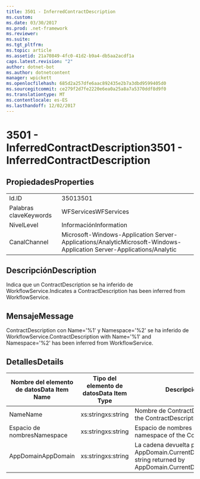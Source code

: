 ```yaml
---
title: 3501 - InferredContractDescription
ms.custom: 
ms.date: 03/30/2017
ms.prod: .net-framework
ms.reviewer: 
ms.suite: 
ms.tgt_pltfrm: 
ms.topic: article
ms.assetid: 21a70849-4fc0-41d2-b9a4-db5aa2acdf1a
caps.latest.revision: "2"
author: dotnet-bot
ms.author: dotnetcontent
manager: wpickett
ms.openlocfilehash: 685d2a257dfe6aac892435e2b7a3dbd9599405d0
ms.sourcegitcommit: ce279f2d7fe2220e6ea0a25a8a7a5370ddf8d9f0
ms.translationtype: MT
ms.contentlocale: es-ES
ms.lasthandoff: 12/02/2017
---
```

# <a name="3501---inferredcontractdescription"></a><span data-ttu-id="9e5df-102">3501 - InferredContractDescription</span><span class="sxs-lookup"><span data-stu-id="9e5df-102">3501 - InferredContractDescription</span></span>
## <a name="properties"></a><span data-ttu-id="9e5df-103">Propiedades</span><span class="sxs-lookup"><span data-stu-id="9e5df-103">Properties</span></span>  
  
|||  
|-|-|  
|<span data-ttu-id="9e5df-104">Id.</span><span class="sxs-lookup"><span data-stu-id="9e5df-104">ID</span></span>|<span data-ttu-id="9e5df-105">3501</span><span class="sxs-lookup"><span data-stu-id="9e5df-105">3501</span></span>|  
|<span data-ttu-id="9e5df-106">Palabras clave</span><span class="sxs-lookup"><span data-stu-id="9e5df-106">Keywords</span></span>|<span data-ttu-id="9e5df-107">WFServices</span><span class="sxs-lookup"><span data-stu-id="9e5df-107">WFServices</span></span>|  
|<span data-ttu-id="9e5df-108">Nivel</span><span class="sxs-lookup"><span data-stu-id="9e5df-108">Level</span></span>|<span data-ttu-id="9e5df-109">Información</span><span class="sxs-lookup"><span data-stu-id="9e5df-109">Information</span></span>|  
|<span data-ttu-id="9e5df-110">Canal</span><span class="sxs-lookup"><span data-stu-id="9e5df-110">Channel</span></span>|<span data-ttu-id="9e5df-111">Microsoft-Windows-Application Server-Applications/Analytic</span><span class="sxs-lookup"><span data-stu-id="9e5df-111">Microsoft-Windows-Application Server-Applications/Analytic</span></span>|  
  
## <a name="description"></a><span data-ttu-id="9e5df-112">Descripción</span><span class="sxs-lookup"><span data-stu-id="9e5df-112">Description</span></span>  
 <span data-ttu-id="9e5df-113">Indica que un ContractDescription se ha inferido de WorkflowService.</span><span class="sxs-lookup"><span data-stu-id="9e5df-113">Indicates a ContractDescription has been inferred from WorkflowService.</span></span>  
  
## <a name="message"></a><span data-ttu-id="9e5df-114">Mensaje</span><span class="sxs-lookup"><span data-stu-id="9e5df-114">Message</span></span>  
 <span data-ttu-id="9e5df-115">ContractDescription con Name='%1' y Namespace='%2' se ha inferido de WorkflowService.</span><span class="sxs-lookup"><span data-stu-id="9e5df-115">ContractDescription with Name='%1' and Namespace='%2' has been inferred from WorkflowService.</span></span>  
  
## <a name="details"></a><span data-ttu-id="9e5df-116">Detalles</span><span class="sxs-lookup"><span data-stu-id="9e5df-116">Details</span></span>  
  
|<span data-ttu-id="9e5df-117">Nombre del elemento de datos</span><span class="sxs-lookup"><span data-stu-id="9e5df-117">Data Item Name</span></span>|<span data-ttu-id="9e5df-118">Tipo del elemento de datos</span><span class="sxs-lookup"><span data-stu-id="9e5df-118">Data Item Type</span></span>|<span data-ttu-id="9e5df-119">Descripción</span><span class="sxs-lookup"><span data-stu-id="9e5df-119">Description</span></span>|  
|--------------------|--------------------|-----------------|  
|<span data-ttu-id="9e5df-120">Name</span><span class="sxs-lookup"><span data-stu-id="9e5df-120">Name</span></span>|<span data-ttu-id="9e5df-121">xs:string</span><span class="sxs-lookup"><span data-stu-id="9e5df-121">xs:string</span></span>|<span data-ttu-id="9e5df-122">Nombre de ContractDescription.</span><span class="sxs-lookup"><span data-stu-id="9e5df-122">The name of the ContractDescription.</span></span>|  
|<span data-ttu-id="9e5df-123">Espacio de nombres</span><span class="sxs-lookup"><span data-stu-id="9e5df-123">Namespace</span></span>|<span data-ttu-id="9e5df-124">xs:string</span><span class="sxs-lookup"><span data-stu-id="9e5df-124">xs:string</span></span>|<span data-ttu-id="9e5df-125">Espacio de nombres ContractDescription.</span><span class="sxs-lookup"><span data-stu-id="9e5df-125">The namespace of the ContractDescription.</span></span>|  
|<span data-ttu-id="9e5df-126">AppDomain</span><span class="sxs-lookup"><span data-stu-id="9e5df-126">AppDomain</span></span>|<span data-ttu-id="9e5df-127">xs:string</span><span class="sxs-lookup"><span data-stu-id="9e5df-127">xs:string</span></span>|<span data-ttu-id="9e5df-128">La cadena devuelta por AppDomain.CurrentDomain.FriendlyName.</span><span class="sxs-lookup"><span data-stu-id="9e5df-128">The string returned by AppDomain.CurrentDomain.FriendlyName.</span></span>|
